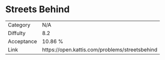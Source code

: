 # Streets Behind

<table>
    <tr>
        <td>Category</td>
        <td>N/A</td>
    </tr>
    <tr>
        <td>Diffulty</td>
        <td>8.2</td>
    </tr>
    <tr>
        <td>Acceptance</td>
        <td>10.86 %</td>
    </tr>
    <tr>
        <td>Link</td>
        <td>https://open.kattis.com/problems/streetsbehind</td>
    </tr>
</table>